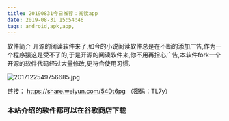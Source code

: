 ```yaml
---
title: 20190831今日推荐：阅读app
date: 2019-08-31 15:54:46
tags: android,apk,app,
---
```

软件简介
开源的阅读软件来了,如今的小说阅读软件总是在不断的添加广告,作为一个程序猿这是受不了的,于是开源的阅读软件来,你不用再担心广告,本软件fork一个开源的软件代码经过大量修改,更符合使用习惯.
<!---more--->
![2017122549756685.jpg](https://i.loli.net/2019/08/31/xkeCc4AGyWRTo27.jpg)

链接： https://share.weiyun.com/54Dt6pg （密码：TL7y）

### 本站介绍的软件都可以在谷歌商店下载 ###
